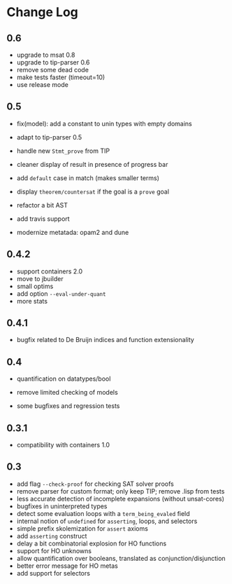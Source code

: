 # Change Log

## 0.6

- upgrade to msat 0.8
- upgrade to tip-parser 0.6
- remove some dead code
- make tests faster (timeout=10)
- use release mode

## 0.5

- fix(model): add a constant to unin types with empty domains
- adapt to tip-parser 0.5
- handle new `Stmt_prove` from TIP
- cleaner display of result in presence of progress bar
- add `default` case in match (makes smaller terms)
- display `theorem/countersat` if the goal is a `prove` goal

- refactor a bit AST
- add travis support
- modernize metatada: opam2 and dune

## 0.4.2

- support containers 2.0
- move to jbuilder
- small optims
- add option `--eval-under-quant`
- more stats

## 0.4.1

- bugfix related to De Bruijn indices and function extensionality

## 0.4

- quantification on datatypes/bool

- remove limited checking of models
- some bugfixes and regression tests

## 0.3.1

- compatibility with containers 1.0

## 0.3

- add flag `--check-proof` for checking SAT solver proofs
- remove parser for custom format; only keep TIP; remove .lisp from tests
- less accurate detection of incomplete expansions (without unsat-cores)
- bugfixes in uninterpreted types
- detect some evaluation loops with a `term_being_evaled` field
- internal notion of `undefined` for `asserting`, loops, and selectors
- simple prefix skolemization for `assert` axioms
- add `asserting` construct
- delay a bit combinatorial explosion for HO functions
- support for HO unknowns
- allow quantification over booleans, translated as conjunction/disjunction
- better error message for HO metas
- add support for selectors

